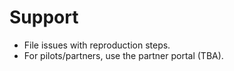 # Support
- File issues with reproduction steps.
- For pilots/partners, use the partner portal (TBA).
